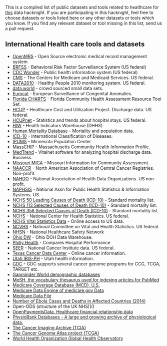This is a compiled list of public datasets and tools related to healthcare for [this](https://fifthelephant.in/2018-june-data-hacknight/) data hacknight. If you are participating in this hacknight, feel free to choose datasets or tools listed here or any other datasets or tools which you know. If you find any relevant dataset or tool missing in this list, send us a pull request.

## International Health care tools and datasets

* [OpenMRS](https://openmrs.org/) - Open Source electronic medical record management system 
* [BRFSS]() - Behavioral Risk Factor Surveillance System (US federal) 
* [CDC Wonder]() - Public health information system (US federal) 
* [CMS]() - The Centers for Medicare and Medicaid Services. US federal. 
* [DATA2010]() - Healthy People 2010 monitoring system. US federal. 
* [data.world]() - crowd sourced small data sets. 
* [Eurocat]() - European Surveillance of Congenital Anomalies. 
* [Florida CHARTS]() - Florida Community Health Assessment Resource Tool Set. 
* [HCUP]() - Healthcare Cost and Utilization Project. Discharge data. US federal. 
* [HCUPnet]() - Statistics and trends about hospital stays. US federal. 
* [HIW]() - Health Indicators Warehouse (DHHS) 
* [Human Mortality Database]() - Mortality and population data. 
* [ICD-10]() - International Classification of Diseases. 
* [IPUMS]() - Minnesota Population Center 
* [MassCHIP]() - Massachusetts Community Health Information Profile. 
* [MedTrend]() - Vitalnet software for analyzing hospital discharge data. Business. 
* [Missouri MICA]() - Missouri Information for Community Assessment. 
* [NAACCR]() - North American Association of Central Cancer Registries. Non-profit. 
* [NAHDO]() - National Association of Health Data Organizations. US non-profit. 
* [NAPHSIS]() - National Assn for Public Health Statistics & Information Systems. US. 
* [NCHS 50 Leading Causes of Death (ICD-10)]() - Standard mortality list. 
* [NCHS 113 Selected Causes of Death (ICD-10)]() - Standard mortality list. 
* [NCHS 358 Selected Causes of Death (ICD-10)]() - Standard mortality list. 
* [NCHS]() - National Center for Health Statistics. US federal. 
* [NCHS Vital Statistics Data]() - Online access to US data. 
* [NCVHS]() - National Committee on Vital and Health Statistics. US federal. 
* [NHSN]() - National Healthcare Safety Network 
* [Ohio DW]() - Ohio DOH Data Warehouse. 
* [Philly Health]() - Compares Hospital Performance 
* [SEER]() - National Cancer Institute data. US federal. 
* [Texas Cancer Data Center]() - Online cancer information. 
* [Utah IBIS-PH]() - Utah health information. 
* [GDC]() - GDC supports several cancer genome programs for CCG, TCGA, TARGET etc.
* [Gapminder World demographic databases]()
* [MeSH, the vocabulary thesaurus used for indexing articles for PubMed]()
* [Medicare Coverage Database (MCD), U.S.]()
* [Medicare Data Engine of medicare.gov Data]()
* [Medicare Data File]()
* [Number of Ebola Cases and Deaths in Affected Countries (2014)]()
* Open-ODS (structure of the UK NHS)]()
* [OpenPaymentsData, Healthcare financial relationship data]()
* [PhysioBank Databases - A large and growing archive of physiological data.]()
* [The Cancer Imaging Archive (TCIA)]()
* [The Cancer Genome Atlas project (TCGA)]()
* [World Health Organization Global Health Observatory]()

